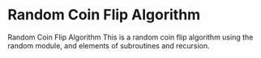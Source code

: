 # Random Coin Flip Algorithm
Random Coin Flip Algorithm
This is a random coin flip algorithm using the random module, and elements of subroutines and recursion.
